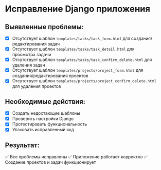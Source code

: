 # Исправление Django приложения

## Выявленные проблемы:
- [x] Отсутствует шаблон `templates/tasks/task_form.html` для создания/редактирования задач
- [x] Отсутствует шаблон `templates/tasks/task_detail.html` для просмотра задачи
- [x] Отсутствует шаблон `templates/tasks/task_confirm_delete.html` для удаления задач
- [x] Отсутствует шаблон `templates/projects/project_form.html` для создания/редактирования проектов
- [x] Отсутствует шаблон `templates/projects/project_confirm_delete.html` для удаления проектов

## Необходимые действия:
- [x] Создать недостающие шаблоны
- [x] Проверить настройки Django
- [x] Протестировать функциональность
- [x] Упаковать исправленный код

## Результат:
✅ Все проблемы исправлены
✅ Приложение работает корректно
✅ Создание проектов и задач функционирует

